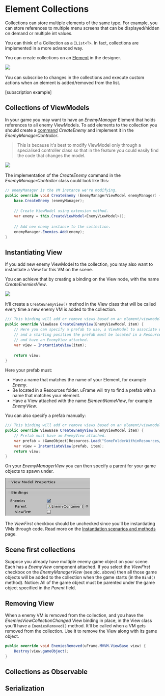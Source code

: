 # Element Collections

Collections can store multiple elements of the same type. For example, you can store references to multiple menu screens that can be displayed/hidden on demand or multiple int values.

You can think of a Collection as a `IList<T>`. In fact, collections are implemented in a more advanced way.

You can create collections on an [Element](elements.md) in the designer.

![](https://dl.dropboxusercontent.com/u/75445779/uFrame_wiki/Screenshot_95.png)

You can subscribe to changes in the collections and execute custom actions when an element is added/removed from the list.

[subscription example]

## Collections of ViewModels

In your game you may want to have an _EnemyManager_ Element that holds references to all enemy ViewModels. To add elements to the collection you should create a [command](element-commands.md) _CreateEnemy_ and implement it in the _EnemyManagerController_.

> This is because it's best to modify ViewModel only through a specialised controller class so that in the feature you could easily find the code that changes the model.

![](https://camo.githubusercontent.com/fb848ec664de460f744339463998272129633170/687474703a2f2f692e696d6775722e636f6d2f6f7959745037412e706e67)

The implementation of the _CreateEnemy_ command in the _EnemyManagerController_ class could look like this:

```csharp
// enemyManager is the VM instance we're modifying.
public override void CreateEnemy (EnemyManagerViewModel enemyManager) {
    base.CreateEnemy (enemyManager);

    // Create ViewModel using extension method.
    var enemy = this.CreateViewModel<EnemyViewModel>();

    // Add new enemy instance to the collection.
    enemyManager.Enemies.Add(enemy);
}
```

## Instantiating View

If you add new enemy ViewModel to the collection, you may also want to instantiate a View for this VM on the scene.

You can achieve that by creating a binding on the View node, with the name _CreateEnemiesView_.

![](https://camo.githubusercontent.com/68bbb3747d6e62cca18af1a32ffb8ea07011efaf/687474703a2f2f692e696d6775722e636f6d2f545570305368562e706e67)

It'll create a `CreateEnemyView()` method in the View class
that will be called every time a new enemy VM is added to the collection.

```csharp
/// This binding will add or remove views based on an element/viewmodel collection.
public override ViewBase CreateEnemyView(EnemyViewModel item) {
    // Here you can specify a prefab to use, a ViewModel to associate with,
    // and a starting position the prefab must be located in a Resources folder
    // and have an EnemyView attached.
    var view = InstantiateView(item);

    return view;
}
```

Here your prefab must:

* Have a name that matches the name of your Element, for example _Enemy_.
* Be located in a Resources folder. uFrame will try to find a prefab with a name that matches your element.
* Have a View attached with the name _ElementNameView_, for example _EnemyView_.

You can also specify a prefab manually:

```csharp
/// This binding will add or remove views based on an element/viewmodel collection.
public override ViewBase CreateEnemyView(EnemyViewModel item) {
    // Prefab must have an EnemyView attached.
    var prefab = (GameObject)Resources.Load("SomeFolderWithinResources/PathToPrefab");
    var view = InstantiateView(prefab, item);
    return view;
}
```

On your _EnemyManagerView_ you can then specify a parent for your game objects to spawn under.

![](images/Screenshot_114.png)

The _ViewFirst_ checkbox should be unchecked since you'll be instantiating VMs through code. Read more on the [Instantiation scenarios and methods](instantiation-scenarios-and-methods.md) page.

## Scene first collections

Suppose you already have multiple enemy game object on your scene. Each has a _EnemyView_ component attached. If you select the _ViewFirst_ checkbox on the _EnemyManagerView_ (see pic. above) then all those game objects will be added to the collection when the game starts (in the `Bind()` method). Notice: All of the game object must be parented under the game object specified in the _Parent_ field.

## Removing View

When a enemy VM is removed from the collection, and you have the _EnemiesViewCollectionChanged_ View binding in place, in the View class you'll have a `EnemiesRemoved()` method. It'll be called when a VM gets removed from the collection. Use it to remove the View along with its game object.

```csharp
public override void EnemiesRemoved(uFrame.MVVM.ViewBase view) {
    Destroy(view.gameObject);
}
```

## Collections as Observable

## Serialization
